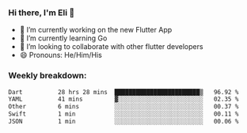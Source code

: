 ### Hi there, I'm Eli 👋
- 🔭 I’m currently working on the new Flutter App
- 🌱 I’m currently learning Go
- 🦄 I’m looking to collaborate with other flutter developers
- 😄 Pronouns: He/Him/His

### Weekly breakdown:
<!--START_SECTION:waka-->

```txt
Dart          28 hrs 28 mins  ████████████████████████▒   96.92 %
YAML          41 mins         ▓░░░░░░░░░░░░░░░░░░░░░░░░   02.35 %
Other         6 mins          ░░░░░░░░░░░░░░░░░░░░░░░░░   00.37 %
Swift         1 min           ░░░░░░░░░░░░░░░░░░░░░░░░░   00.11 %
JSON          1 min           ░░░░░░░░░░░░░░░░░░░░░░░░░   00.06 %
```

<!--END_SECTION:waka-->
